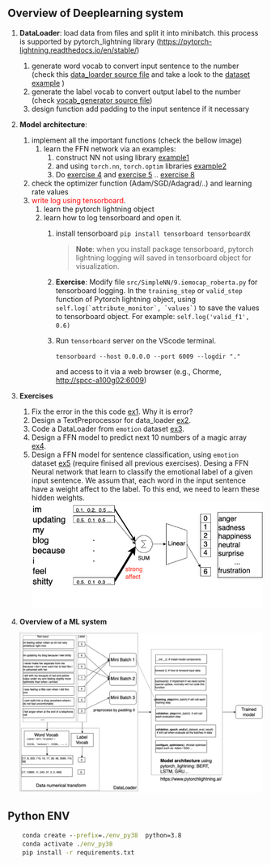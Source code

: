 ## Overview of Deeplearning system 
1. **DataLoader**: load data from files and split it into minibatch. this process is supported by pytorch_lightning library (https://pytorch-lightning.readthedocs.io/en/stable/)
   1. generate word vocab to convert input sentence to the number (check this [data_loarder source file](./src/0.data_loader_sample.ipynb) and take a look to the [dataset example](./src/1.emotion_dataset.ipynb) )
   2. generate the label vocab to convert output label to the number (check [vocab_generator source file](./src/2.emotion_vocab_generation.ipynb))
   3. design function add padding to the input sentence if it necessary  
2. **Model architecture**: 
   1. implement all the important functions (check the bellow image)
      1. learn the FFN network via an examples: 
         1. construct NN not using library [example1](./src/SimpleNN/1.FFN_no_lib.ipynb) 
         2. and using `torch.nn`, `torch.optim` libraries [example2](./src/SimpleNN/2.FFN_torch_lib.ipynb) 
         3. Do [exercise 4](./src/SimpleNN/3.ex4.FFN.ipynb) and [exercise 5](./src/SimpleNN/ex5.FFN_emotion.ipynb) .. [exercise 8](src/SimpleNN/iemocap_roberta.py)
   2. check the optimizer function (Adam/SGD/Adagrad/..) and learning rate values 
   4. <span style="color:red">write log using tensorboard</span>.
      1. learn the pytorch lightning object 
      2. learn how to log tensorboard and open it.
         1. install tensorboard `pip install tensorboard tensorboardX`
            > **Note**: when  you install package tensorboard, pytorch lightning logging will saved in tensorboard object for visualization. 

         2. **Exercise**: Modify file `src/SimpleNN/9.iemocap_roberta.py` for tensorboard logging. In the `training_step` or `valid_step` function of Pytorch lightning object, using ```self.log(`attribute_monitor`, `values`)``` to save the values to tensorboard object. For example: `self.log('valid_f1', 0.6)`
         3. Run `tensorboard` server on the VScode terminal. 
            ```
            tensorboard --host 0.0.0.0 --port 6009 --logdir "."
            ```
            and access to it via a web browser (e.g., Chorme, [http://spcc-a100g02:6009](http://spcc-a100g02:6009)) 
           
    
        


3. **Exercises**
   1. Fix the error in the this code [ex1](src/0.ex1.ipynb). Why it is error?   
   2. Design a TextPreprocessor for data_loader  [ex2](src/0.ex2.ipynb). 
   3. Code a DataLoader from `emotion` dataset  [ex3](src/2.ex_dataloader.ipynb). 
   4. Design a FFN model to predict next 10 numbers of a magic array [ex4](./src/SimpleNN/ex4.FFN.ipynb).
   5. Design a FFN model for sentence classification, using `emotion` dataset [ex5](./src/SimpleNN/ex5.FFN_emotion.ipynb) (require finised all previous exercises).  Desing a FFN Neural network that learn to classify the emotional label of a given input sentence. We assum that, each word in the input sentence have a weight affect to the label. To this end, we need to learn these hidden weights. 
      ![model_arc](./img/dl_tutorial-Trang-2.drawio.png)

4. **Overview of a ML system** 


   ![overview](img/overview_dl.drawio.png)

##  Python ENV 

```cmd
    conda create --prefix=./env_py38  python=3.8
    conda activate ./env_py38 
    pip install -r requirements.txt
```

